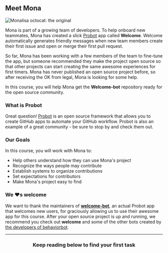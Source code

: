## Meet Mona 

![Monalisa octocat: the original](https://octodex.github.com/images/original.png)

Mona is part of a growing team of developers. To help onboard new teammates, Mona has created a slick [Probot](https://probot.github.io/) app called **Welcome**. Welcome automatically generates friendly messages when new team members create their first issue and open or merge their first pull request. 

So far, Mona has been working with a few members of the team to fine-tune the app, but someone recommended they make the project open source so that other projects can start creating the same awesome experiences for first timers. Mona has never published an open source project before, so after receiving the OK from legal, Mona is looking for some help.

In this course, you will help Mona get the **Welcome-bot** repository ready for the open source community.

### What is Probot

Great question! [Probot](https://probot.github.io/) is an open source framework that allows you to create GitHub apps to automate your GitHub workflow. Probot is also an example of a great community - be sure to stop by and check them out.

### Our Goals

In this course, you will work with Mona to:

- Help others understand how they can use Mona's project
- Recognize the ways people may contribute
- Establish systems to organize contributions
- Set expectations for contributors
- Make Mona's project easy to find

### We :heart:s welcome

We want to thank the maintainers of [**welcome-bot**](https://github.com/behaviorbot/welcome), an actual Probot app that welcomes new users, for graciously allowing us to use their awesome app for this course. After your open source project is up and running, we recommend you check out **welcome** and some of the other bots created by [the developers of behaviorbot](https://github.com/behaviorbot).

<hr>
<h3 align="center">Keep reading below to find your first task</h3>
